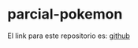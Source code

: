 # parcial-pokemon

El link para este repositorio es: [ github](https://github.com/GonzaloGmv/parcial-pokemon)
